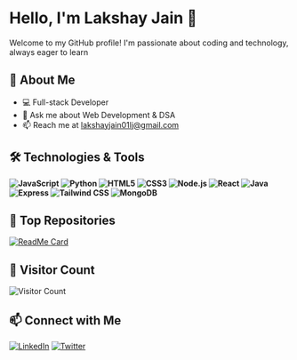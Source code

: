 # Hello, I'm Lakshay Jain 👋

Welcome to my GitHub profile! I'm passionate about coding and technology, always eager to learn

## 🚀 About Me

- 💻 Full-stack Developer
- 💬 Ask me about Web Development & DSA
- 📫 Reach me at [lakshayjain01lj@gmail.com](mailto:lakshayjain01lj@gmail.com)

## 🛠️ Technologies & Tools

**![JavaScript](https://img.shields.io/badge/-JavaScript-F7DF1E?style=flat&logo=javascript&logoColor=black)
![Python](https://img.shields.io/badge/-Python-3776AB?style=flat&logo=python&logoColor=white)
![HTML5](https://img.shields.io/badge/-HTML5-E34F26?style=flat&logo=html5&logoColor=white)
![CSS3](https://img.shields.io/badge/-CSS3-1572B6?style=flat&logo=css3&logoColor=white)
![Node.js](https://img.shields.io/badge/-Node.js-339933?style=flat&logo=node.js&logoColor=white)
![React](https://img.shields.io/badge/-React-61DAFB?style=flat&logo=react&logoColor=black)
![Java](https://img.shields.io/badge/-Java-007396?style=flat&logo=java&logoColor=white)
![Express](https://img.shields.io/badge/-Express-000000?style=flat&logo=express&logoColor=white)
![Tailwind CSS](https://img.shields.io/badge/-Tailwind%20CSS-38B2AC?style=flat&logo=tailwind-css&logoColor=white)
![MongoDB](https://img.shields.io/badge/-MongoDB-47A248?style=flat&logo=mongodb&logoColor=white)**

## 🌟 Top Repositories

[![ReadMe Card](https://github-readme-stats.vercel.app/api/pin/?username=LakshayJ17&repo=paytm-app&theme=radical)](https://github.com/LakshayJ17/paytm-app)


## 👀 Visitor Count

![Visitor Count](https://komarev.com/ghpvc/?username=LakshayJ17&color=blue)

## 📫 Connect with Me

[![LinkedIn](https://img.shields.io/badge/-LinkedIn-0077B5?style=flat&logo=linkedin&logoColor=white)](https://www.linkedin.com/in/lakshayj17)
[![Twitter](https://img.shields.io/badge/-Twitter-1DA1F2?style=flat&logo=twitter&logoColor=white)](https://twitter.com/lakshcode)
